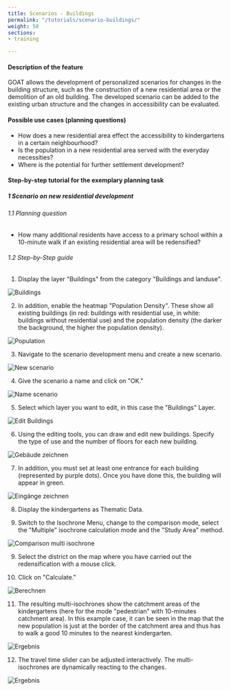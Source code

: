 ```yaml
---
title: Scenarios - Buildings
permalink: "/tutorials/scenario-buildings/"
weight: 50
sections:
- training

---
```

#### Description of the feature

GOAT allows the development of personalized scenarios for changes in the building structure, such as the construction of a new residential area or the demolition of an old building. The developed scenario can be added to the existing urban structure and the changes in accessibility can be evaluated.

#### Possible use cases (planning questions)

* How does a new residential area effect the accessibility to kindergartens in a certain neighbourhood?
* Is the population in a new residential area served with the everyday necessities?
* Where is the potential for further settlement development?

#### Step-by-step tutorial for the exemplary planning task

##### 1 Scenario on new residential development

###### 1.1 Planning question

* How many additional residents have access to a primary school within a 10-minute walk if an existing residential area will be redensified?

###### 1.2 Step-by-Step guide

1. Display the layer "Buildings" from the category "Buildings and landuse".

<img src="/images/tutorials/Scenario_buildings/Scenarios_buildings_1.2.1_eng.webp" alt="Buildings"/>

2. In addition, enable the heatmap "Population Density". These show all existing buildings (in red: buildings with residential use, in white: buildings without residential use) and the population density (the darker the background, the higher the population density).

<img src="/images/tutorials/Scenario_buildings/Scenarios_buildings_1.2.2_eng.webp" alt="Population"/>

3. Navigate to the scenario development menu and create a new scenario.

<img src="/images/tutorials/Scenario_buildings/Scenarios_buildings_1.2.3_eng.webp" alt="New scenario" style="max-height:280px;"/>

4. Give the scenario a name and click on "OK."

<img src="/images/tutorials/Scenario_buildings/Scenarios_buildings_1.2.4_eng.webp" alt="Name scenario" style="max-height:200px;"/>

5. Select which layer you want to edit, in this case the "Buildings" Layer.

<img src="/images/tutorials/Scenario_buildings/Scenarios_buildings_1.2.5_eng.webp" alt="Edit Buildings" style="max-height:250px;"/>

6. Using the editing tools, you can draw and edit new buildings. Specify the type of use and the number of floors for each new building. 

<img src="/images/tutorials/Scenario_buildings/Scenarios_buildings_1.2.6_eng.webp" alt="Gebäude zeichnen" />

7. In addition, you must set at least one entrance for each building (represented by purple dots). Once you have done this, the building will appear in green.
   
<img src="/images/tutorials/Scenario_buildings/Scenarios_buildings_1.2.6_green_eng.webp" alt="Eingänge zeichnen" />

8. Display the kindergartens as Thematic Data.
   
9.  Switch to the Isochrone Menu, change to the comparison mode, select the "Multiple" isochrone calculation mode and the "Study Area" method.

<img src="/images/tutorials/Scenario_buildings/Scenarios_buildings_1.2.8_eng.webp" alt="Comparison multi isochrone" style="max-height:400px;"/>

9. Select the district on the map where you have carried out the redensification with a mouse click.
    
10. Click on "Calculate."

<img src="/images/tutorials/Scenario_buildings/Scenarios_buildings_1.2.9and10_eng.webp" alt="Berechnen" style="max-height:310px;"/>

11.  The resulting multi-isochrones show the catchment areas of the kindergartens (here for the mode "pedestrian" with 10-minutes catchment area). In this example case, it can be seen in the map that the new population is just at the border of the catchment area and thus has to walk a good 10 minutes to the nearest kindergarten.

<img src="/images/tutorials/Scenario_buildings/Scenarios_buildings_1.2.11_result10min_eng.webp" alt="Ergebnis" />

12. The travel time slider can be adjusted interactively. The multi-isochrones are dynamically reacting to the changes. 

<img src="/images/tutorials/Scenario_buildings/Scenarios_buildings_1.2.11_result5min_eng.webp" alt="Ergebnis" />